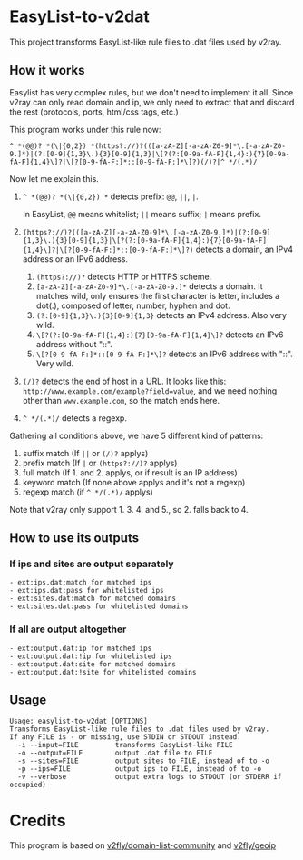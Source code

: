 # EasyList-to-v2dat

This project transforms EasyList-like rule files to .dat files used by v2ray.

## How it works

Easylist has very complex rules, but we don't need to implement it all.
Since v2ray can only read domain and ip, we only need to extract that
and discard the rest (protocols, ports, html/css tags, etc.)

This program works under this rule now:

`^ *(@@)? *(\|{0,2}) *(https?://)?(([a-zA-Z][-a-zA-Z0-9]*\.[-a-zA-Z0-9.]*)|(?:[0-9]{1,3}\.){3}[0-9]{1,3}|\[?(?:[0-9a-fA-F]{1,4}:){7}[0-9a-fA-F]{1,4}\]?|\[?[0-9-fA-F:]*::[0-9-fA-F:]*\]?)(/)?|^ */(.*)/`

Now let me explain this.

1. `^ *(@@)? *(\|{0,2}) *` detects prefix: `@@`, `||`, `|`.

   In EasyList, `@@` means whitelist; `||` means suffix; `|` means prefix.
2. `(https?://)?(([a-zA-Z][-a-zA-Z0-9]*\.[-a-zA-Z0-9.]*)|(?:[0-9]{1,3}\.){3}[0-9]{1,3}|\[?(?:[0-9a-fA-F]{1,4}:){7}[0-9a-fA-F]{1,4}\]?|\[?[0-9-fA-F:]*::[0-9-fA-F:]*\]?)` detects a domain, an IPv4 address or an IPv6 address.

   1. `(https?://)?` detects HTTP or HTTPS scheme.
   2. `[a-zA-Z][-a-zA-Z0-9]*\.[-a-zA-Z0-9.]*` detects a domain. It matches wild, only ensures the first character is letter, includes a dot(.), composed of letter, number, hyphen and dot.
   3. `(?:[0-9]{1,3}\.){3}[0-9]{1,3}` detects an IPv4 address. Also very wild.
   4. `\[?(?:[0-9a-fA-F]{1,4}:){7}[0-9a-fA-F]{1,4}\]?` detects an IPv6 address without "::".
   5. `\[?[0-9-fA-F:]*::[0-9-fA-F:]*\]?`  detects an IPv6 address with "::". Very wild.

3. `(/)?` detects the end of host in a URL. It looks like this: `http://www.example.com/example?field=value`, and we need nothing other than `www.example.com`, so the match ends here.
4. `^ */(.*)/` detects a regexp.

Gathering all conditions above, we have 5 different kind of patterns:

1. suffix match (If `||` or `(/)?` applys)
2. prefix match (If `|` or `(https?://)?` applys)
3. full match (If 1. and 2. applys, or if result is an IP address)
4. keyword match (If none above applys and it's not a regexp)
5. regexp match (if `^ */(.*)/` applys)

Note that v2ray only support 1. 3. 4. and 5., so 2. falls back to 4.

## How to use its outputs

### If ips and sites are output separately

    - ext:ips.dat:match for matched ips
    - ext:ips.dat:pass for whitelisted ips
    - ext:sites.dat:match for matched domains
    - ext:sites.dat:pass for whitelisted domains

### If all are output altogether

    - ext:output.dat:ip for matched ips
    - ext:output.dat:!ip for whitelisted ips
    - ext:output.dat:site for matched domains
    - ext:output.dat:!site for whitelisted domains

## Usage

```
Usage: easylist-to-v2dat [OPTIONS]
Transforms EasyList-like rule files to .dat files used by v2ray.
If any FILE is - or missing, use STDIN or STDOUT instead.
  -i --input=FILE         transforms EasyList-like FILE
  -o --output=FILE        output .dat file to FILE
  -s --sites=FILE         output sites to FILE, instead of to -o
  -p --ips=FILE           output ips to FILE, instead of to -o
  -v --verbose            output extra logs to STDOUT (or STDERR if occupied)
```

# Credits

This program is based on [v2fly/domain-list-community](https://github.com/v2fly/domain-list-community) and [v2fly/geoip](https://github.com/v2fly/geoip)

